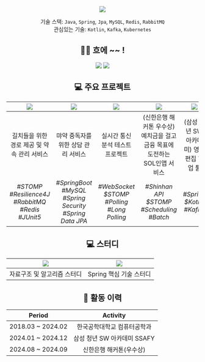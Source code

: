<div align=center>
  
![](https://capsule-render.vercel.app/api?type=waving&color=gradient&height=230&section=header&text=JooWon%20Jin&fontSize=80&fontAlignY=37&desc=Server%20Developer)


기술 스택: `Java`, `Spring`, `Jpa`, `MySQL`, `Redis`, `RabbitMQ`<br>
관심있는 기술: `Kotlin`, `Kafka`, `Kubernetes`<br>


## 👋🏻 흐에 ~~ !
[![](https://mazassumnida.wtf/api/mini/generate_badge?boj=sd_lover)](https://solved.ac/sd_lover/)
![](https://hits.seeyoufarm.com/api/count/incr/badge.svg?url=https%3A%2F%2Fgithub.com%2Fjinjoo-lab&count_bg=%2329B0C6&title_bg=%23434343&icon=&icon_color=%23E7E7E7&title=&edge_flat=false)

## 💻 주요 프로젝트

|[![](https://github-readme-stats.vercel.app/api/pin/?theme=github_dark_dimmed&username=HongDam-org&repo=TWTW)](https://github.com/HongDam-org/TWTW)|[![](https://github-readme-stats.vercel.app/api/pin/?theme=github_dark_dimmed&username=jinjoo-lab&repo=Diviction-API)](https://github.com/jinjoo-lab/Diviction-API)|[![](https://github-readme-stats.vercel.app/api/pin/?theme=github_dark_dimmed&username=jinjoo-lab&repo=Real-Time-Communication-Test)](https://github.com/jinjoo-lab/Real-Time-Communication-Test)|[![](https://github-readme-stats.vercel.app/api/pin/?theme=github_dark_dimmed&username=jinjoo-lab&repo=core-backend)](https://github.com/jinjoo-lab/core-backend)|[![](https://github-readme-stats.vercel.app/api/pin/?theme=github_dark_dimmed&username=jinjoo-lab&repo=FrameCheckMate)](https://github.com/jinjoo-lab/FrameCheckMate)|
|:----:|:----:|:----:|:----:|:----:|
|길치들을 위한 경로 제공 및 약속 관리 서비스|먀약 중독자를 위한 상담 관리 서비스|실시간 통신 분석 테스트 프로젝트|(신한은행 해커톤 우수상) 예치금을 걸고 금융 목표에 도전하는 SOL인앱 서비스|(삼성 청년 SW 아카데미) 영상 편집 협업 툴|
|_#STOMP #Resilience4J #RabbitMQ #Redis #JUnit5_|_#SpringBoot #MySQL #Spring Security #Spring Data JPA_|_#WebSocket $STOMP #Polling #Long Polling_|_#Shinhan API $STOMP #Scheduling #Batch_|_#Spring $Kotlin #Kafka_|

## 💻 스터디
|[![](https://github-readme-stats.vercel.app/api/pin/?theme=github_dark_dimmed&username=jinjoo-lab&repo=Data-Structure)](https://github.com/jinjoo-lab/Data-Structure)|[![](https://github-readme-stats.vercel.app/api/pin/?theme=github_dark_dimmed&username=jinjoo-lab&repo=Spring-Study)](https://github.com/jinjoo-lab/Spring-Study)|
|:----:|:----:|
|자료구조 및 알고리즘 스터디|Spring 핵심 기술 스터디|


## 📜 활동 이력

|Period|Activity|
|:----:|:----:|
|2018.03 ~ 2024.02|한국공학대학교 컴퓨터공학과|
|2024.01 ~ 2024.12|삼성 청년 SW 아카데미 SSAFY|
|2024.08 ~ 2024.09|신한은행 해커톤(우수상)|
</div>

